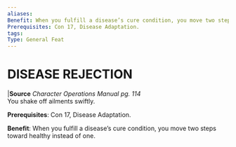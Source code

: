 ```yaml
---
aliases: 
Benefit: When you fulfill a disease’s cure condition, you move two steps toward healthy instead of one.
Prerequisites: Con 17, Disease Adaptation.
tags: 
Type: General Feat
---
```

# DISEASE REJECTION
|**Source** _Character Operations Manual pg. 114_  
You shake off ailments swiftly.

**Prerequisites**: Con 17, Disease Adaptation.

**Benefit**: When you fulfill a disease’s cure condition, you move two steps toward healthy instead of one.

